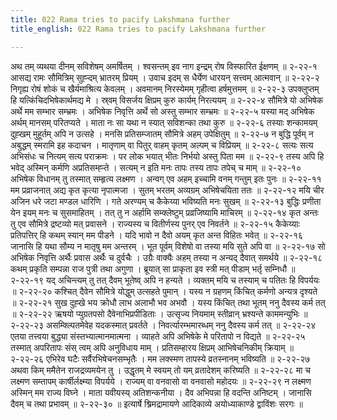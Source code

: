 ```yaml
---
title: 022 Rama tries to pacify Lakshmana further
title_english: 022 Rama tries to pacify Lakshmana further

---
```

<div class="audioEmbed"  caption="श्रीराम-हरिसीताराममूर्ति-घनपाठिभ्यां वचनम्" src="https://archive.org/download/Ramayana-recitation-Sriram-harisItArAmamUrti-Ghanapaati-v2/Kanda_2/Kanda_2_AYK-022-Daiva_Prabhavaha.mp3"></div>
अथ तम् व्यथया दीनम् सविशेषम् अमर्षितम् ।  
श्वसन्तम् इव नाग इन्द्रम् रोष विस्फारित ईक्षणम् ॥ २-२२-१  
आसद्य रामः सौमित्रिम् सुह्ऱ्दम् भ्रातरम् प्रियम् ।  
उवाच इदम् स धैर्येण धारयन् सत्त्वम् आत्मवान् ॥ २-२२-२  
निगृह्य रोषं शोकं च खैर्यमाश्रित्य केवलम् ।  
अवमानम् निरस्येमम् गृहीत्वा हर्षमुत्तमम् ॥ २-२२-३  
उपक्लुप्तम् हि यत्किंचिदभिषेकार्थमद्य मे ।  
स्र्वम् विसर्जय क्षिप्रम् कुरु कार्यम् निरत्ययम् ॥ २-२२-४  
सौमित्रे यो अभिषेक अर्थे मम सम्भार सम्भ्रमः ।  
अभिषेक निवृत्ति अर्थे सो अस्तु सम्भार सम्भ्रमः ॥ २-२२-५  
यस्या मद् अभिषेक अर्थम् मानसम् परितप्यते ।  
माता नः सा यथा न स्यात् सविशन्का तथा कुरु ॥ २-२२-६  
तस्याः शन्कामयम् दुह्खम् मुहूर्तम् अपि न उत्सहे ।  
मनसि प्रतिसम्जातम् सौमित्रे अहम् उपेक्षितुम् ॥ २-२२-७  
न बुद्धि पूर्वम् न अबुद्धम् स्मरामि इह कदाचन ।  
मातृणाम् वा पितुर् वाहम् कृतम् अल्पम् च विप्रियम् ॥ २-२२-८  
सत्यः सत्य अभिसंधः च नित्यम् सत्य पराक्रमः ।  
पर लोक भयात् भीतः निर्भयो अस्तु पिता मम ॥ २-२२-९  
तस्य अपि हि भवेद् अस्मिन् कर्मणि अप्रतिसम्ह्ऱ्ते ।  
सत्यम् न इति मनः तापः तस्य तापः तपेच् च माम् ॥ २-२२-१०  
अभिषेक विधानम् तु तस्मात् सम्हृत्य लक्ष्मण ।  
अन्वग् एव अहम् इच्चामि वनम् गन्तुम् इतः पुनः ॥ २-२२-११  
मम प्रव्राजनात् अद्य कृत कृत्या नृपात्मजा ।  
सुतम् भरतम् अव्यग्रम् अभिषेचयिता ततः ॥ २-२२-१२  
मयि चीर अजिन धरे जटा मण्डल धारिणि ।  
गते अरण्यम् च कैकेय्या भविष्यति मनः सुखम् ॥ २-२२-१३  
बुद्धिः प्रणीता येन इयम् मनः च सुसमाहितम् ।  
तत् तु न अर्हामि सम्क्लेष्टुम् प्रव्रजिष्यामि माचिरम् ॥ २-२२-१४  
कृत अन्तः तु एव सौमित्रे द्रष्टव्यो मत् प्रवासने ।  
राज्यस्य च वितीर्णस्य पुनर् एव निवर्तने ॥ २-२२-१५  
कैकेय्याः प्रतिपत्तिर् हि कथम् स्यान् मम पीडने ।  
यदि भावो न दैवो अयम् कृत अन्त विहितः भवेत् ॥ २-२२-१६  
जानासि हि यथा सौम्य न मातृषु मम अन्तरम् ।  
भूत पूर्वम् विशेषो वा तस्या मयि सुते अपि वा ॥ २-२२-१७  
सो अभिषेक निवृत्ति अर्थैः प्रवास अर्थैः च दुर्वचैः ।  
उग्रैः वाक्यैः अहम् तस्या न अन्यद् दैवात् समर्थये ॥ २-२२-१८  
कथम् प्रकृति सम्पन्ना राज पुत्री तथा अगुणा ।  
ब्रूयात् सा प्राकृता इव स्त्री मत् पीडाम् भर्तृ सम्निधौ ॥ २-२२-१९  
यद् अचिन्त्यम् तु तत् दैवम् भूतेष्व् अपि न हन्यते ।  
व्यक्तम् मयि च तस्याम् च पतितः हि विपर्ययः ॥ २-२२-२०  
कश्चित् दैवेन सौमित्रे योद्धुम् उत्सहते पुमान् ।  
यस्य न ग्रहणम् किंचित् कर्मणो अन्यत्र दृश्यते ॥ २-२२-२१  
सुख दुह्खे भय क्रोधौ लाभ अलाभौ भव अभवौ ।  
यस्य किंचित् तथा भूतम् ननु दैवस्य कर्म तत् ॥ २-२२-२२  
ऋषयो प्युग्रतपसो दैवेनाभिप्रपीडिताः ।  
उत्सृज्य नियमाम् स्तीव्रान् भ्रश्यन्ते काममन्युभिः ॥ २-२२-२३  
असम्क्ल्पितमेवेह यदकस्मात् प्रवर्तते ।  
निवर्त्यारम्भमारब्धम् ननु दैवस्य कर्म तत् ॥ २-२२-२४  
एतया तत्त्वया बुद्ध्या संस्तभ्यात्मानमात्मना ।  
व्याहते अपि अभिषेके मे परितापो न विद्यते ॥ २-२२-२५  
तस्मात् अपरितापः संस् त्वम् अपि अनुविधाय माम् ।  
प्रतिसम्हारय क्षिप्रम् आभिषेचनिकीम् क्रियाम् ॥ २-२२-२६  
एभिरेव घटैः सर्वैरभिषेचनसम्भृतैः ।  
मम लक्स्मण तापस्ये व्रतस्नानम् भविष्यति ॥ २-२२-२७  
अथवा किम् ममैतेन राजद्रव्यमयेन तु ।  
उद्धृतम् मे स्वयम् तो यम् व्रतादेशम् करिष्यति ॥ २-२२-२८  
मा च लक्ष्मण सम्तापम् कार्षीर्लक्ष्म्या विपर्यये ।  
राज्यम् वा वनवासो वा वनवासो महोदयः ॥ २-२२-२९  
न लक्ष्मण अस्मिन् मम राज्य विघ्ने ।  
माता यवीयस्य् अतिशन्कनीया ।  
दैव अभिपन्ना हि वदन्ति अनिष्टम् ।  
जानासि दैवम् च तथा प्रभावम् ॥ २-२२-३०  
॥ इत्यार्षे श्र्रिमद्रामायणे आदिकाव्ये अयोध्याकाण्डे द्वाविंशः सरगः ॥